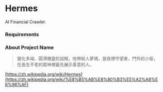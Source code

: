 # Hermes
AI Financial Crawler.

### Requirements


### About Project Name

>變化多端、圓滑機靈的盜賊，他帶給人夢境，是夜裡守望者，門外的小偷，在長生不老的眾神裡最先展示善意的人。

[https://zh.wikipedia.org/wiki/Hermes](https://zh.wikipedia.org/wiki/%E8%B5%AB%E8%80%B3%E5%A2%A8%E6%96%AF)
